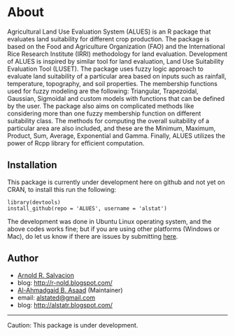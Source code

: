About
=====
Agricultural Land Use Evaluation System (ALUES) is an R package that evaluates land suitability for
different crop production. The package is based on the Food and Agriculture Organization (FAO) and the
International Rice Research Institute (IRRI) methodology for land evaluation. Development of ALUES is
inspired by similar tool for land evaluation, Land Use Suitability Evaluation Tool (LUSET). The package
uses fuzzy logic approach to evaluate land suitability of a particular area based on inputs such as rainfall,
temperature, topography, and soil properties. The membership functions used for fuzzy modeling are the
following: Triangular, Trapezoidal, Gaussian, Sigmoidal and custom models with functions that can be
defined by the user. The package also aims on complicated methods like considering more than one fuzzy
membership function on different suitability class. The methods for computing the overall suitability of a
particular area are also included, and these are the Minimum, Maximum, Product, Sum, Average,
Exponential and Gamma. Finally, ALUES utilizes the power of Rcpp library for efficient computation.

## Installation
This package is currently under development here on github and not yet on CRAN, to install this run the following:
```{coffee}
library(devtools)
install_github(repo = 'ALUES', username = 'alstat')
```
The development was done in Ubuntu Linux operating system, and the above codes works fine; but if you are using other platforms (Windows or Mac), do let us know if there are issues by submitting [here](https://github.com/alstat/LUSET/issues).

## Author
* [Arnold R. Salvacion](https://github.com/arsalvacion)
 * blog: http://r-nold.blogspot.com/
* [Al-Ahmadgaid B. Asaad](https://github.com/alstat) (Maintainer)
 * email: alstated@gmail.com
 * blog: http://alstatr.blogspot.com/

---
Caution: This package is under development.
